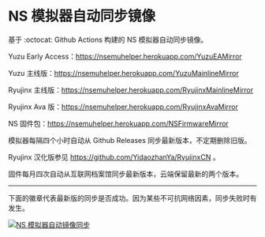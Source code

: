 # NS 模拟器自动同步镜像

基于 :octocat: Github Actions 构建的 NS 模拟器自动同步镜像。

Yuzu Early Access：https://nsemuhelper.herokuapp.com/YuzuEAMirror

Yuzu 主线版：https://nsemuhelper.herokuapp.com/YuzuMainlineMirror

Ryujinx 主线版：https://nsemuhelper.herokuapp.com/RyujinxMainlineMirror

Ryujinx Ava 版：https://nsemuhelper.herokuapp.com/RyujinxAvaMirror

NS 固件包：https://nsemuhelper.herokuapp.com/NSFirmwareMirror

模拟器每隔四个小时自动从 Github Releases 同步最新版本，不定期删除旧版。

Ryujinx 汉化版参见 https://github.com/YidaozhanYa/RyujinxCN 。

固件每月四次自动从互联网档案馆同步最新版本，云端保留最新的两个版本。

---

下面的徽章代表最新版的同步是否成功。因为某些不可抗网络因素，同步失败时有发生。

[![NS 模拟器自动镜像同步](https://github.com/YidaozhanYa/ActionsMirror/actions/workflows/autosync.yml/badge.svg)](https://github.com/YidaozhanYa/ActionsMirror/actions/workflows/autosync.yml)
